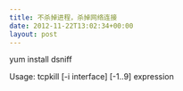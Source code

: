 ```yaml
---
title: 不杀掉进程，杀掉网络连接
date: 2012-11-22T13:02:34+00:00
layout: post
---
```

yum install dsniff

Usage: tcpkill \[-i interface\] \[-1..9\] expression

